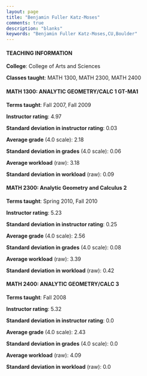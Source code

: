```yaml
---
layout: page
title: "Benjamin Fuller Katz-Moses" 
comments: true
description: "blanks"
keywords: "Benjamin Fuller Katz-Moses,CU,Boulder"
---
```

<head>
<script src="https://ajax.googleapis.com/ajax/libs/jquery/2.1.3/jquery.min.js"></script>
<script src="https://dl.dropboxusercontent.com/s/pc42nxpaw1ea4o9/highcharts.js?dl=0"></script>
<!-- <script src="../assets/js/highcharts.js"></script> -->
<style type="text/css">@font-face {
	font-family: "Bebas Neue";
	src: url(https://www.filehosting.org/file/details/544349/BebasNeue Regular.otf) format("opentype");
	}
	h1.Bebas { 
		font-family: "Bebas Neue", Verdana, Tahoma;
	}
</style>
</head>
	   
#### TEACHING INFORMATION

**College**: College of Arts and Sciences

**Classes taught**: MATH 1300, MATH 2300, MATH 2400

#### MATH 1300: ANALYTIC GEOMETRY/CALC 1 GT-MA1

**Terms taught**: Fall 2007, Fall 2009

**Instructor rating**: 4.97

**Standard deviation in instructor rating**: 0.03

**Average grade** (4.0 scale): 2.18

**Standard deviation in grades** (4.0 scale): 0.06

**Average workload** (raw): 3.18

**Standard deviation in workload** (raw): 0.09

#### MATH 2300: Analytic Geometry and Calculus 2

**Terms taught**: Spring 2010, Fall 2010

**Instructor rating**: 5.23

**Standard deviation in instructor rating**: 0.25

**Average grade** (4.0 scale): 2.56

**Standard deviation in grades** (4.0 scale): 0.08

**Average workload** (raw): 3.39

**Standard deviation in workload** (raw): 0.42

#### MATH 2400: ANALYTIC GEOMETRY/CALC 3

**Terms taught**: Fall 2008

**Instructor rating**: 5.32

**Standard deviation in instructor rating**: 0.0

**Average grade** (4.0 scale): 2.43

**Standard deviation in grades** (4.0 scale): 0.0

**Average workload** (raw): 4.09

**Standard deviation in workload** (raw): 0.0

